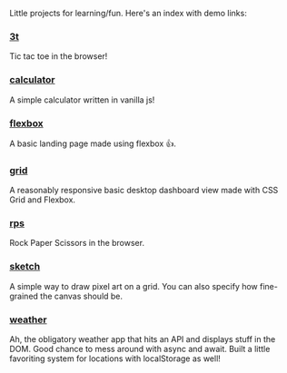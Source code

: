 Little projects for learning/fun. Here's an index with demo links:

### [3t](https://nickrroberts.github.io/smalls/3t/)
Tic tac toe in the browser!

### [calculator](https://nickrroberts.github.io/smalls/calculator/)
A simple calculator written in vanilla js!

### [flexbox](https://nickrroberts.github.io/smalls/flexbox/)
A basic landing page made using flexbox 👍.

### [grid](https://nickrroberts.github.io/smalls/grid/)
A reasonably responsive basic desktop dashboard view made with CSS Grid and Flexbox.

### [rps](https://nickrroberts.github.io/smalls/rps/)
Rock Paper Scissors in the browser.

### [sketch](https://nickrroberts.github.io/smalls/sketch/)
A simple way to draw pixel art on a grid. You can also specify how fine-grained the canvas should be.

### [weather](https://nickrroberts.github.io/smalls/weather/dist/)
Ah, the obligatory weather app that hits an API and displays stuff in the DOM. Good chance to mess around with async and await. Built a little favoriting system for locations with localStorage as well!
